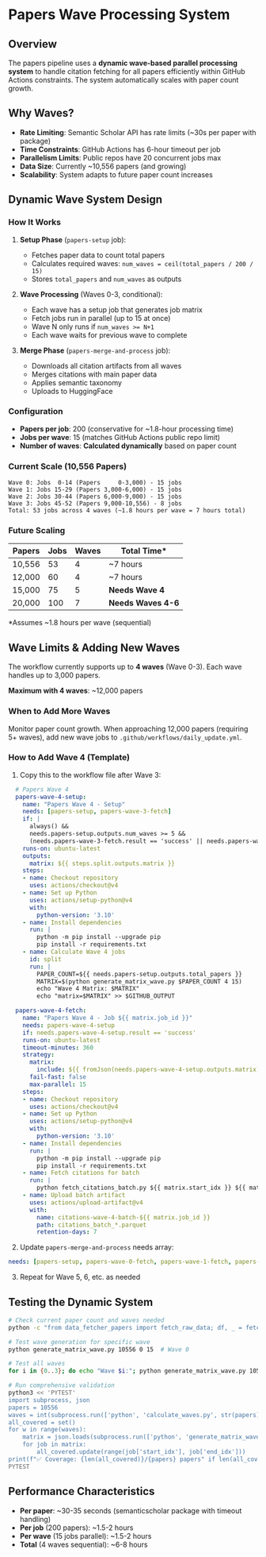 # Papers Wave Processing System

## Overview

The papers pipeline uses a **dynamic wave-based parallel processing system** to handle citation fetching for all papers efficiently within GitHub Actions constraints. The system automatically scales with paper count growth.

## Why Waves?

- **Rate Limiting**: Semantic Scholar API has rate limits (~30s per paper with package)
- **Time Constraints**: GitHub Actions has 6-hour timeout per job
- **Parallelism Limits**: Public repos have 20 concurrent jobs max
- **Data Size**: Currently ~10,556 papers (and growing)
- **Scalability**: System adapts to future paper count increases

## Dynamic Wave System Design

### How It Works

1. **Setup Phase** (`papers-setup` job):
   - Fetches paper data to count total papers
   - Calculates required waves: `num_waves = ceil(total_papers / 200 / 15)`
   - Stores `total_papers` and `num_waves` as outputs

2. **Wave Processing** (Waves 0-3, conditional):
   - Each wave has a setup job that generates job matrix
   - Fetch jobs run in parallel (up to 15 at once)
   - Wave N only runs if `num_waves >= N+1`
   - Each wave waits for previous wave to complete

3. **Merge Phase** (`papers-merge-and-process` job):
   - Downloads all citation artifacts from all waves
   - Merges citations with main paper data
   - Applies semantic taxonomy
   - Uploads to HuggingFace

### Configuration

- **Papers per job**: 200 (conservative for ~1.8-hour processing time)
- **Jobs per wave**: 15 (matches GitHub Actions public repo limit)
- **Number of waves**: **Calculated dynamically** based on paper count

### Current Scale (10,556 Papers)

```
Wave 0: Jobs  0-14 (Papers     0-3,000) - 15 jobs
Wave 1: Jobs 15-29 (Papers 3,000-6,000) - 15 jobs  
Wave 2: Jobs 30-44 (Papers 6,000-9,000) - 15 jobs
Wave 3: Jobs 45-52 (Papers 9,000-10,556) - 8 jobs
Total: 53 jobs across 4 waves (~1.8 hours per wave = 7 hours total)
```

### Future Scaling

| Papers | Jobs | Waves | Total Time* |
|--------|------|-------|-------------|
| 10,556 | 53   | 4     | ~7 hours    |
| 12,000 | 60   | 4     | ~7 hours    |
| 15,000 | 75   | 5     | **Needs Wave 4** |
| 20,000 | 100  | 7     | **Needs Waves 4-6** |

*Assumes ~1.8 hours per wave (sequential)

## Wave Limits & Adding New Waves

The workflow currently supports up to **4 waves** (Wave 0-3). Each wave handles up to 3,000 papers.

**Maximum with 4 waves**: ~12,000 papers

### When to Add More Waves

Monitor paper count growth. When approaching 12,000 papers (requiring 5+ waves), add new wave jobs to `.github/workflows/daily_update.yml`.

### How to Add Wave 4 (Template)

1. Copy this to the workflow file after Wave 3:

```yaml
  # Papers Wave 4
  papers-wave-4-setup:
    name: "Papers Wave 4 - Setup"
    needs: [papers-setup, papers-wave-3-fetch]
    if: |
      always() && 
      needs.papers-setup.outputs.num_waves >= 5 &&
      (needs.papers-wave-3-fetch.result == 'success' || needs.papers-wave-3-fetch.result == 'skipped')
    runs-on: ubuntu-latest
    outputs:
      matrix: ${{ steps.split.outputs.matrix }}
    steps:
    - name: Checkout repository
      uses: actions/checkout@v4
    - name: Set up Python
      uses: actions/setup-python@v4
      with:
        python-version: '3.10'
    - name: Install dependencies
      run: |
        python -m pip install --upgrade pip
        pip install -r requirements.txt
    - name: Calculate Wave 4 jobs
      id: split
      run: |
        PAPER_COUNT=${{ needs.papers-setup.outputs.total_papers }}
        MATRIX=$(python generate_matrix_wave.py $PAPER_COUNT 4 15)
        echo "Wave 4 Matrix: $MATRIX"
        echo "matrix=$MATRIX" >> $GITHUB_OUTPUT

  papers-wave-4-fetch:
    name: "Papers Wave 4 - Job ${{ matrix.job_id }}"
    needs: papers-wave-4-setup
    if: needs.papers-wave-4-setup.result == 'success'
    runs-on: ubuntu-latest
    timeout-minutes: 360
    strategy:
      matrix:
        include: ${{ fromJson(needs.papers-wave-4-setup.outputs.matrix) }}
      fail-fast: false
      max-parallel: 15
    steps:
    - name: Checkout repository
      uses: actions/checkout@v4
    - name: Set up Python
      uses: actions/setup-python@v4
      with:
        python-version: '3.10'
    - name: Install dependencies
      run: |
        python -m pip install --upgrade pip
        pip install -r requirements.txt
    - name: Fetch citations for batch
      run: |
        python fetch_citations_batch.py ${{ matrix.start_idx }} ${{ matrix.end_idx }}
    - name: Upload batch artifact
      uses: actions/upload-artifact@v4
      with:
        name: citations-wave-4-batch-${{ matrix.job_id }}
        path: citations_batch_*.parquet
        retention-days: 7
```

2. Update `papers-merge-and-process` needs array:
```yaml
needs: [papers-setup, papers-wave-0-fetch, papers-wave-1-fetch, papers-wave-2-fetch, papers-wave-3-fetch, papers-wave-4-fetch]
```

3. Repeat for Wave 5, 6, etc. as needed

## Testing the Dynamic System

```bash
# Check current paper count and waves needed
python -c "from data_fetcher_papers import fetch_raw_data; df, _ = fetch_raw_data(); import subprocess; waves = subprocess.run(['python', 'calculate_waves.py', str(len(df)), '200', '15'], capture_output=True, text=True); print(f'Papers: {len(df):,}, Waves needed: {waves.stdout.strip()}')"

# Test wave generation for specific wave
python generate_matrix_wave.py 10556 0 15  # Wave 0

# Test all waves
for i in {0..3}; do echo "Wave $i:"; python generate_matrix_wave.py 10556 $i 15 | python -c "import sys, json; m=json.load(sys.stdin); print(f'  {len(m)} jobs: papers {m[0][\"start_idx\"]}-{m[-1][\"end_idx\"]}')"; done

# Run comprehensive validation
python3 << 'PYTEST'
import subprocess, json
papers = 10556
waves = int(subprocess.run(['python', 'calculate_waves.py', str(papers), '200', '15'], capture_output=True, text=True).stdout.strip())
all_covered = set()
for w in range(waves):
    matrix = json.loads(subprocess.run(['python', 'generate_matrix_wave.py', str(papers), str(w), '15'], capture_output=True, text=True).stdout)
    for job in matrix:
        all_covered.update(range(job['start_idx'], job['end_idx']))
print(f"✅ Coverage: {len(all_covered)}/{papers} papers" if len(all_covered) == papers else f"❌ Coverage issue")
PYTEST
```

## Performance Characteristics

- **Per paper**: ~30-35 seconds (semanticscholar package with timeout handling)
- **Per job** (200 papers): ~1.5-2 hours
- **Per wave** (15 jobs parallel): ~1.5-2 hours  
- **Total** (4 waves sequential): ~6-8 hours

